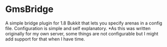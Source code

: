 # GmsBridge
A simple bridge plugin for 1.8 Bukkit that lets you specify arenas in a config file. Configuration is simple and self explanatory. *As this was written originally for my own server, some things are not configurable but I might add support for that when I have time.
